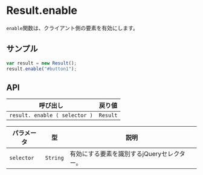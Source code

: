 # Result.enable

`enable`関数は、クライアント側の要素を有効にします。

## サンプル

```javascript
var result = new Result();
result.enable("#button1");
```

## API

| 呼び出し | 戻り値 |
|---|---|
| `result. enable ( selector )` | `Result` |

| パラメータ | 型 | 説明 |
|---|---|---|
| `selector` | `String` | 有効にする要素を識別するjQueryセレクター。 |